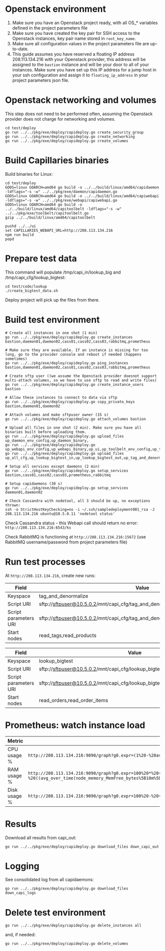 # Openstack environment

1. Make sure you have an Openstack project ready, with all OS_* variables defined in the project parameters file
2. Make sure you have created the key pair for SSH access to the Openstack instances, key pair name stored in `root_key_name`.
3. Make sure all configuration values in the project parameters file are up-to-date.
4. This guide assumes you have reserved a floating IP address 208.113.134.216 with your Openstack provider, this address will be assigned to the `bastion` instance and will be your door to all of your instances. Make sure you have set up this IP address for a jump host in your ssh configuration and assign it to `floating_ip_address` in your project parameters json file.

# Openstack networking and volumes

This step does not need to be performed often, assuming the Openstack provider does not charge for networking and volumes.

```
cd test/deploy
go run ../../pkg/exe/deploy/capideploy.go create_security_group
go run ../../pkg/exe/deploy/capideploy.go create_networking
go run ../../pkg/exe/deploy/capideploy.go create_volumes
```

# Build Capillaries binaries

Build binaries for Linux:

```
cd test/deploy
GOOS=linux GOARCH=amd64 go build -o ../../build/linux/amd64/capidaemon -ldflags="-s -w" ../../pkg/exe/daemon/capidaemon.go
GOOS=linux GOARCH=amd64 go build -o ../../build/linux/amd64/capiwebapi -ldflags="-s -w" ../../pkg/exe/webapi/capiwebapi.go
GOOS=linux GOARCH=amd64 go build -o ../../build/linux/amd64/capitoolbelt -ldflags="-s -w" ../../pkg/exe/toolbelt/capitoolbelt.go
gzip ../../build/linux/amd64/capitoolbelt

pushd ../../ui
set CAPILLARIES_WEBAPI_URL=http://208.113.134.216
npm run build
popd
```

# Prepare test data

This command will populate /tmp/capi_in/lookup_big and /tmp/capi_cfg/lookup_bigtest:

```
cd test/code/lookup
./create_bigtest_data.sh
```

Deploy project will pick up the files from there.

# Build test environment 

```
# Create all instances in one shot (1 min)
go run ../../pkg/exe/deploy/capideploy.go create_instances bastion,daemon01,daemon02,cass01,cass02,cass03,rabbitmq,prometheus

# Make sure they are available. If an instance is missing for too long, go to the provider console and reboot if needed (happens sometimes)
go run ../../pkg/exe/deploy/capideploy.go ping_instances bastion,daemon01,daemon02,cass01,cass02,cass03,rabbitmq,prometheus

# Create sftp user ((we assume the Openstack provider doesnot support multi-attach volumes, so we have to use sftp to read and write files)
go run ../../pkg/exe/deploy/capideploy.go create_instance_users bastion

# Allow these instances to connect to data via sftp
go run ../../pkg/exe/deploy/capideploy.go copy_private_keys bastion,daemon01,daemon02

# Attach volumes and make sftpuser owner (15 s)
go run ../../pkg/exe/deploy/capideploy.go attach_volumes bastion

# Upload all files in one shot (2 min). Make sure you have all binaries built before uploading them.
go run ../../pkg/exe/deploy/capideploy.go upload_files up_daemon_env_config,up_daemon_binary,
go run ../../pkg/exe/deploy/capideploy.go up_webapi_env_config,up_webapi_binary,up_ui,up_toolbelt_env_config,up_toolbelt_binary,
go run ../../pkg/exe/deploy/capideploy.go upload_files up_all_cfg,up_lookup_bigtest_in,up_lookup_bigtest_out,up_tag_and_denormalize_quicktest_in,up_tag_and_denormalize_quicktest_out

# Setup all services except daemons (2 min)
go run ../../pkg/exe/deploy/capideploy.go setup_services bastion,cass01,cass02,cass03,prometheus,rabbitmq

# Setup capidaemons (30 s)
go run ../../pkg/exe/deploy/capideploy.go setup_services daemon01,daemon02

# Check Cassandra with nodetool, all 3 should be up, no exceptions thrown:
ssh -o StrictHostKeyChecking=no -i ~/.ssh/sampledeployment001_rsa -J 208.113.134.216 ubuntu@10.5.0.11 'nodetool status'

````

Check Cassandra status - this Webapi call should return no error: `http://208.113.134.216:6543/ks`

Check RabbitMQ is functioning at `http://208.113.134.216:15672` (use RabbitMQ username/password from project parameters file)

# Run test processes

At `http://208.113.134.216`, create new runs:

| Field | Value |
|- | - |
| Keyspace | tag_and_denormalize |
| Script URI | sftp://sftpuser@10.5.0.2/mnt/capi_cfg/tag_and_denormalize/script.json |
| Script parameters URI | sftp://sftpuser@10.5.0.2/mnt/capi_cfg/tag_and_denormalize/script_params_one_run.json |
| Start nodes |	read_tags,read_products |

| Field | Value |
|- | - |
| Keyspace | lookup_bigtest |
| Script URI | sftp://sftpuser@10.5.0.2/mnt/capi_cfg/lookup_bigtest/script.json |
| Script parameters URI | sftp://sftpuser@10.5.0.2/mnt/capi_cfg/lookup_bigtest/script_params_one_run.json |
| Start nodes |	read_orders,read_order_items |

# Prometheus: watch instance load

| Metric | Prometheus screen |
|- | - |
| CPU usage % | `http://208.113.134.216:9090/graph?g0.expr=(1%20-%20avg(irate(node_cpu_seconds_total%7Bmode%3D%22idle%22%7D%5B10m%5D))%20by%20(instance))%20*%20100&g0.tab=0&g0.stacked=0&g0.show_exemplars=0&g0.range_input=15m` |
| RAM usage % | `http://208.113.134.216:9090/graph?g0.expr=100%20*%20(1%20-%20((avg_over_time(node_memory_MemFree_bytes%5B10m%5D)%20%2B%20avg_over_time(node_memory_Cached_bytes%5B10m%5D)%20%2B%20avg_over_time(node_memory_Buffers_bytes%5B10m%5D))%20%2F%20avg_over_time(node_memory_MemTotal_bytes%5B10m%5D)))&g0.tab=0&g0.stacked=0&g0.show_exemplars=0&g0.range_input=15m` |
| Disk usage % | `http://208.113.134.216:9090/graph?g0.expr=100%20-%20((node_filesystem_avail_bytes%7Bmountpoint%3D%22%2F%22%2Cfstype!%3D%22rootfs%22%7D%20*%20100)%2Fnode_filesystem_size_bytes%7Bmountpoint%3D%22%2F%22%2Cfstype!%3D%22rootfs%22%7D)&g0.tab=0&g0.stacked=0&g0.show_exemplars=0&g0.range_input=15m` |

# Results

Download all results from capi_out:

```
go run ../../pkg/exe/deploy/capideploy.go download_files down_capi_out
```

# Logging

See consolidated log from all capidaemons:

```
go run ../../pkg/exe/deploy/capideploy.go download_files down_capi_logs
```

# Delete test environment

```
go run ../../pkg/exe/deploy/capideploy.go delete_instances all
```

and, if needed:

```
go run ../../pkg/exe/deploy/capideploy.go delete_volumes
```
